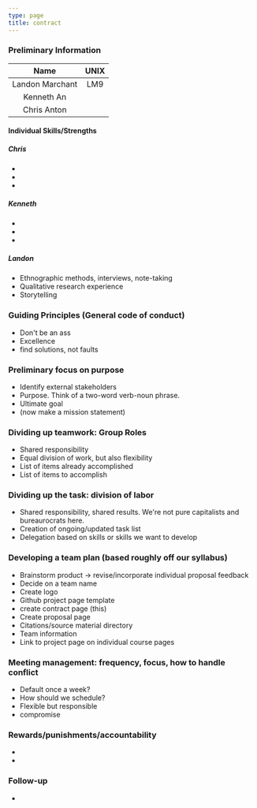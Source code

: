 ```yaml
---
type: page
title: contract
---
```


### Preliminary Information

| Name               | UNIX  |
|:------------------:|:-----:|
| Landon Marchant    | LM9   |
| Kenneth An         |       |
| Chris Anton        |       |

#### Individual Skills/Strengths

##### Chris
* 
* 
* 
##### Kenneth
*
*
*
##### Landon
* Ethnographic methods, interviews, note-taking
* Qualitative research experience
* Storytelling

### Guiding Principles (General code of conduct)
* Don't be an ass
* Excellence
* find solutions, not faults

### Preliminary focus on purpose
* Identify external stakeholders
* Purpose. Think of a two-word verb-noun phrase. 
* Ultimate goal 
* (now make a mission statement)

### Dividing up teamwork: Group Roles
* Shared responsibility
* Equal division of work, but also flexibility
* List of items already accomplished
* List of items to accomplish

### Dividing up the task: division of labor
* Shared responsibility, shared results. We're not pure capitalists and bureaurocrats here.
* Creation of ongoing/updated task list
* Delegation based on skills or skills we want to develop

### Developing a team plan (based roughly off our syllabus) 
* Brainstorm product -> revise/incorporate individual proposal feedback
* Decide on a team name
* Create logo
* Github project page template
* create contract page (this)
* Create proposal page
* Citations/source material directory
* Team information
* Link to project page on individual course pages

### Meeting management: frequency, focus, how to handle conflict
* Default once a week? 
* How should we schedule?
* Flexible but responsible
* compromise

### Rewards/punishments/accountability
* 
*

### Follow-up
* 
